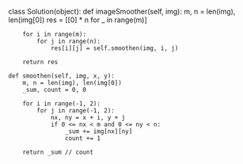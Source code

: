 class Solution(object):
    def imageSmoother(self, img):
        m, n = len(img), len(img[0])
        res = [[0] * n for _ in range(m)]

        for i in range(m):
            for j in range(n):
                res[i][j] = self.smoothen(img, i, j)

        return res

    def smoothen(self, img, x, y):
        m, n = len(img), len(img[0])
        _sum, count = 0, 0

        for i in range(-1, 2):
            for j in range(-1, 2):
                nx, ny = x + i, y + j
                if 0 <= nx < m and 0 <= ny < n:
                    _sum += img[nx][ny]
                    count += 1

        return _sum // count
